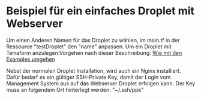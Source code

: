 # Beispiel für ein einfaches Droplet mit Webserver

Um einen Anderen Namen für das Droplet zu wählen, im main.tf in der Ressource "testDroplet" den "name" anpassen.
Um ein Droplet mit Terraform anzulegen:Vorgehen nach dieser Beschreibung: [Wie mit den Examples umgehen](https://github.com/henzij/bfhti.bti7526/blob/master/do/README.md)

Nebst der normalen Droplet Installation, wird auch ein Nginx installiert. 
Dafür bedarf es ein gültiger SSH-Private Key, damit der Login vom Management System aus auf das Webserver Droplet erfolgen kann.
Der Key muss an folgendem Ort hinterlegt werden: "~/.ssh/ppk"

